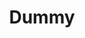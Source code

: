 ---
title: Dummy
description: This component was added just because 'gatsby-apollo-theme' require both '.md' and '.mdx' to run
---